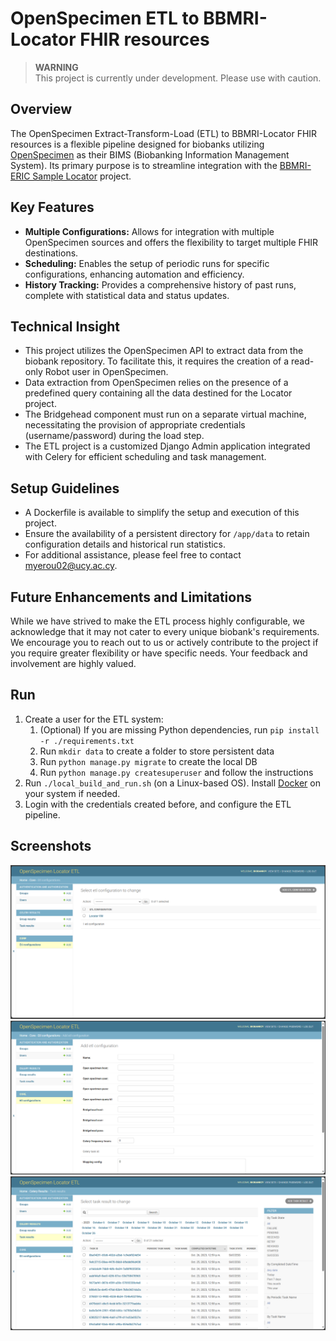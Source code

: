 # OpenSpecimen ETL to BBMRI-Locator FHIR resources

> **WARNING**  
> This project is currently under development. Please use with caution.

## Overview

The OpenSpecimen Extract-Transform-Load (ETL) to BBMRI-Locator FHIR resources is a flexible pipeline designed for 
biobanks utilizing [OpenSpecimen](https://www.openspecimen.org/) as their BIMS (Biobanking 
Information Management System). Its primary purpose is to 
streamline integration with the 
[BBMRI-ERIC Sample Locator](https://locator.bbmri-eric.eu/) 
project.

## Key Features

* **Multiple Configurations:** Allows for integration with 
multiple OpenSpecimen sources and offers the flexibility to 
target multiple FHIR destinations.
* **Scheduling:** Enables the setup of periodic runs for 
specific configurations, enhancing automation and efficiency.
* **History Tracking:** Provides a comprehensive history 
of past runs, complete with statistical data and status updates.

## Technical Insight

* This project utilizes the OpenSpecimen API to extract data 
from the biobank repository. To facilitate this, it requires 
the creation of a read-only Robot user in OpenSpecimen.
* Data extraction from OpenSpecimen relies on the presence of 
a predefined query containing all the data destined for the 
Locator project.
* The Bridgehead component must run on a separate virtual 
machine, necessitating the provision of appropriate 
credentials (username/password) during the load step.
* The ETL project is a customized Django Admin application 
integrated with Celery for efficient scheduling and task 
management.

## Setup Guidelines

* A Dockerfile is available to simplify the setup and 
execution of this project.
* Ensure the availability of a persistent directory 
for `/app/data` to retain configuration details and 
historical run statistics.
* For additional assistance, please feel free to contact [myerou02@ucy.ac.cy](mailto:myerou02@ucy.ac.cy).

## Future Enhancements and Limitations

While we have strived to make the ETL process highly 
configurable, we acknowledge that it may not cater to every 
unique biobank's requirements. We encourage you to reach out to 
us or actively contribute to the project if you require greater 
flexibility or have specific needs. Your feedback and 
involvement are highly valued.

## Run

1. Create a user for the ETL system:
   1. (Optional) If you are missing Python dependencies, 
      run `pip install -r ./requirements.txt`
   2. Run `mkdir data` to create a folder to store persistent data
   3. Run `python manage.py migrate` to create the local DB
   4. Run `python manage.py createsuperuser`
   and follow the instructions 
2. Run `./local_build_and_run.sh` (on a Linux-based OS). Install [Docker](https://www.docker.com/) 
on your system if needed.
3. Login with the credentials created before, and configure the ETL pipeline.

## Screenshots

![Screenshot 1](doc/1.png)
![Screenshot 2](doc/2.png)
![Screenshot 3](doc/3.png)

